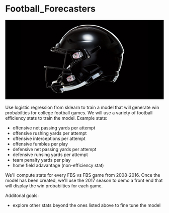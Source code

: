 # Football_Forecasters
![](https://github.com/Roachns/Football_Forecasters/blob/master/static/assets/helmet5.jpeg)

Use logistic regression from sklearn to train a model that will generate win probabilties for college football games.  We will use a variety of football efficiency stats to train the model.  Example stats:
* offensive net passing yards per attempt
* offensive rushing yards per attempt
* offensive interceptions per attempt
* offensive fumbles per play
* defensive net passing yards per attempt
* defensive ruhsing yards per attempt
* team penalty yards per play
* home field adavantage (non-efficiency stat)

We'll compute stats for every FBS vs FBS game from 2008-2016.  Once the model has been created, we'll use the 2017 season to demo a front end that will display the win probabilties for each game.

Additonal goals:
* explore other stats beyond the ones listed above to fine tune the model


